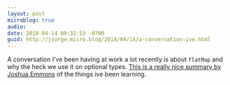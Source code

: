 ```yaml
---
layout: post
microblog: true
audio: 
date: 2018-04-14 09:32:53 -0700
guid: http://jsorge.micro.blog/2018/04/14/a-conversation-ive.html
---
```

A conversation I’ve been having at work a lot recently is about `flatMap` and why the heck we use it on optional types. [This is a really nice summary by Joshua Emmons](http://www.figure.ink/blog/2018/3/29/optionals-as-collections) of the things ive been learning.
